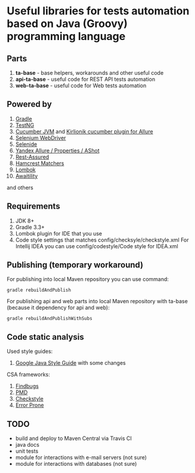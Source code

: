 Useful libraries for tests automation based on Java (Groovy) programming language
===================

Parts
------------- 
 1. **ta-base** - base helpers, workarounds and other useful code
 2. **api-ta-base** - useful code for REST API tests automation
 3. **web-ta-base** - useful code for Web tests automation
 
Powered by
------------- 

 1. [Gradle](https://gradle.org/docs#getting-started)
 2. [TestNG](http://testng.org/doc/documentation-main.html)
 3. [Cucumber JVM](https://cucumber.io/docs) and [Kirlionik cucumber plugin for Allure](https://github.com/kirlionik/allure-cucumber-plugin)
 4. [Selenium WebDriver](http://www.seleniumhq.org/projects/webdriver/)
 5. [Selenide](http://selenide.org/)
 6. [Yandex Allure / Properties / AShot](http://qatools.ru/)
 7. [Rest-Assured](https://github.com/rest-assured/rest-assured/wiki/GettingStarted)
 8. [Hamcrest Matchers](http://hamcrest.org/JavaHamcrest/)
 9. [Lombok](https://projectlombok.org/)
 10. [Awaitility](https://github.com/awaitility/awaitility/wiki/Getting_started)
 
 and others

Requirements
-------------

 1. JDK 8+
 2. Gradle 3.3+
 3. Lombok plugin for IDE that you use
 4. Code style settings that matches config/checksyle/checkstyle.xml
    For Intellij IDEA you can use config/codestyle/Code style for IDEA.xml

Publishing (temporary workaround)
-------------

For publishing into local Maven repository you can use command:

    gradle rebuildAndPublish


For publishing api and web parts into local Maven repository with ta-base (because it dependency for api and web):

    gradle rebuildAndPublishWithSubs



Code static analysis
-------------

Used style guides:
 1. [Google Java Style Guide](https://google.github.io/styleguide/javaguide.html) with some changes

CSA frameworks:
 1. [Findbugs](http://findbugs.sourceforge.net/)
 2. [PMD](https://pmd.github.io/)
 3. [Checkstyle](http://checkstyle.sourceforge.net/)
 4. [Error Prone](http://errorprone.info/)

TODO
-------------

 - build and deploy to Maven Central via Travis CI
 - java docs
 - unit tests
 - module for interactions with e-mail servers (not sure)
 - module for interactions with databases (not sure)

